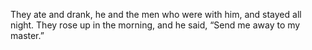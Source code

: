 They ate and drank, he and the men who were with him, and stayed all night. They rose up in the morning, and he said, “Send me away to my master.”